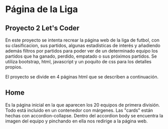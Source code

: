 # Página de la Liga 
## Proyecto 2 Let's Coder

En este proyecto se intenta recrear la página web de la liga de futbol, con su clasificacion, sus partidos, algunas estadísticas de interés y añadiendo además filtros por partidos para poder ver de un determinado equipo los partidos que ha ganado, perdido, empatado o sus próximos partidos.  Se utiliza bootstrap, html, javascript y un poquito de css para los detalles propios. 

El proyecto se divide en 4 páginas html que se describen a continuación.

## Home
Es la página inicial en la que aparecen los 20 equipos de primera división. Todo está incluido en un contenedor con márgenes. Las "cards" están hechas con accordion-collapse.
Dentro del accordion body se encuentra la imagen del equipo y pinchando en ella nos redirige a la página web.
